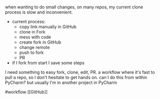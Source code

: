 when wanting to do small changes, on many repos, my current clone process is slow and inconvenient.
- current process:
	- copy link manually in GitHub
	- clone in Fork
	- mess with code
	- create fork in GitHub
	- change remote
	- push to fork
	- PR
- if I fork from start I save some steps
	
I need something to easy fork, clone, edit, PR.
a workflow where it's fast to pull a repo, so I don't hesitate to get hands on.
can I do this from within PyCharm? 
	but usually I'm in another project in PyCharm

#workflow
[[GitHub]]